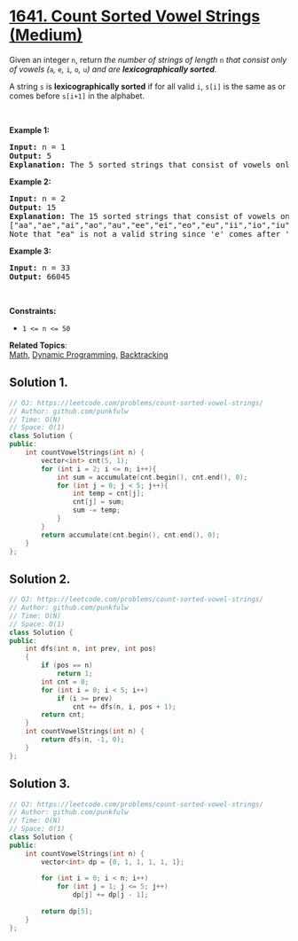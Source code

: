 # [1641. Count Sorted Vowel Strings (Medium)](https://leetcode.com/problems/count-sorted-vowel-strings/)

<p>Given an integer <code>n</code>, return <em>the number of strings of length </em><code>n</code><em> that consist only of vowels (</em><code>a</code><em>, </em><code>e</code><em>, </em><code>i</code><em>, </em><code>o</code><em>, </em><code>u</code><em>) and are <strong>lexicographically sorted</strong>.</em></p>

<p>A string <code>s</code> is <strong>lexicographically sorted</strong> if for all valid <code>i</code>, <code>s[i]</code> is the same as or comes before <code>s[i+1]</code> in the alphabet.</p>

<p>&nbsp;</p>
<p><strong>Example 1:</strong></p>

<pre><strong>Input:</strong> n = 1
<strong>Output:</strong> 5
<strong>Explanation:</strong> The 5 sorted strings that consist of vowels only are <code>["a","e","i","o","u"].</code>
</pre>

<p><strong>Example 2:</strong></p>

<pre><strong>Input:</strong> n = 2
<strong>Output:</strong> 15
<strong>Explanation:</strong> The 15 sorted strings that consist of vowels only are
["aa","ae","ai","ao","au","ee","ei","eo","eu","ii","io","iu","oo","ou","uu"].
Note that "ea" is not a valid string since 'e' comes after 'a' in the alphabet.
</pre>

<p><strong>Example 3:</strong></p>

<pre><strong>Input:</strong> n = 33
<strong>Output:</strong> 66045
</pre>

<p>&nbsp;</p>
<p><strong>Constraints:</strong></p>

<ul>
	<li><code>1 &lt;= n &lt;= 50</code>&nbsp;</li>
</ul>


**Related Topics**:  
[Math](https://leetcode.com/tag/math/), [Dynamic Programming](https://leetcode.com/tag/dynamic-programming/), [Backtracking](https://leetcode.com/tag/backtracking/)

## Solution 1.


```cpp
// OJ: https://leetcode.com/problems/count-sorted-vowel-strings/
// Author: github.com/punkfulw
// Time: O(N)
// Space: O(1)
class Solution {
public:
    int countVowelStrings(int n) {
        vector<int> cnt(5, 1);
        for (int i = 2; i <= n; i++){
            int sum = accumulate(cnt.begin(), cnt.end(), 0);
            for (int j = 0; j < 5; j++){
                int temp = cnt[j];
                cnt[j] = sum;
                sum -= temp;
            }
        }
        return accumulate(cnt.begin(), cnt.end(), 0);
    }
};
```

## Solution 2.


```cpp
// OJ: https://leetcode.com/problems/count-sorted-vowel-strings/
// Author: github.com/punkfulw
// Time: O(N)
// Space: O(1)
class Solution {
public:
    int dfs(int n, int prev, int pos)
    {
        if (pos == n)
            return 1;
        int cnt = 0;
        for (int i = 0; i < 5; i++)
            if (i >= prev)
                cnt += dfs(n, i, pos + 1);
        return cnt;
    }
    int countVowelStrings(int n) {
        return dfs(n, -1, 0);
    }
};
```

## Solution 3.


```cpp
// OJ: https://leetcode.com/problems/count-sorted-vowel-strings/
// Author: github.com/punkfulw
// Time: O(N)
// Space: O(1)
class Solution {
public:
    int countVowelStrings(int n) {
        vector<int> dp = {0, 1, 1, 1, 1, 1};
        
        for (int i = 0; i < n; i++)
            for (int j = 1; j <= 5; j++)
                dp[j] += dp[j - 1];
        
        return dp[5];
    }
};
```

